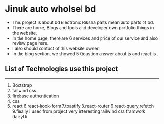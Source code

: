 
# Jinuk auto wholsel bd 
<!-- [Live Site Link](https://mehejabin-project.firebaseapp.com/) -->
- This project is about bd Electronic Riksha parts mean auto parts of bd.
- There are home, Blogs and tools and developer own portfolio things in the website.
- In the home page, there are 6 services and price of our service and also review page here.
- i also should contuct of this website owner.
- In the blog section, we showed 5 Qoustion answer about js and react.js .

## List of Technologies use this project 
----
1. Bootstrap
2. tailwind css
3. firebase authentication
4. css
5. react 
6.react-hook-form
7.toastify
8.react-router
9.react-query,refetch
9.finally i used from project very interesting tailwind css framwork daisyUi